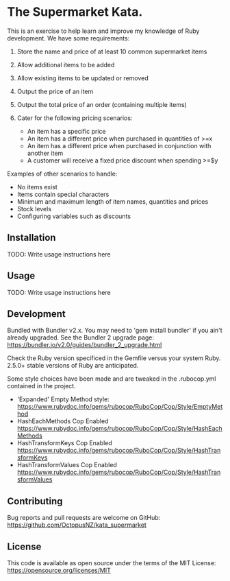 # The Supermarket Kata.

This is an exercise to help learn and improve my knowledge of Ruby development.
We have some requirements:

1. Store the name and price of at least 10 common supermarket items
2. Allow additional items to be added 
3. Allow existing items to be updated or removed
4. Output the price of an item
5. Output the total price of an order (containing multiple items)
6. Cater for the following pricing scenarios:

    - An item has a specific price
	- An item has a different price when purchased in quantities of >=x
	- An item has a different price when purchased in conjunction with another item
	- A customer will receive a fixed price discount when spending >=$y

Examples of other scenarios to handle:

 - No items exist
 - Items contain special characters
 - Minimum and maximum length of item names, quantities and prices
 - Stock levels
 - Configuring variables such as discounts


## Installation

TODO: Write usage instructions here

## Usage

TODO: Write usage instructions here

## Development

Bundled with Bundler v2.x. You may need to 'gem install bundler' if you ain't already upgraded.
See the Bundler 2 upgrade page: https://bundler.io/v2.0/guides/bundler_2_upgrade.html

Check the Ruby version specificed in the Gemfile versus your system Ruby. 2.5.0+ stable versions of Ruby are anticipated.

Some style choices have been made and are tweaked in the .rubocop.yml contained in the project.
- 'Expanded' Empty Method style: 
https://www.rubydoc.info/gems/rubocop/RuboCop/Cop/Style/EmptyMethod
- HashEachMethods Cop Enabled
https://www.rubydoc.info/gems/rubocop/RuboCop/Cop/Style/HashEachMethods
- HashTransformKeys Cop Enabled
https://www.rubydoc.info/gems/rubocop/RuboCop/Cop/Style/HashTransformKeys
- HashTransformValues Cop Enabled
https://www.rubydoc.info/gems/rubocop/RuboCop/Cop/Style/HashTransformValues

## Contributing

Bug reports and pull requests are welcome on GitHub: 
https://github.com/OctopusNZ/kata_supermarket

## License

This code is available as open source under the terms of the MIT License:
https://opensource.org/licenses/MIT
